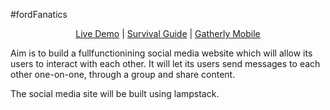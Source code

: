#fordFanatics         <p align="center"> [Live Demo](http://qav2.cs.odu.edu/fordFanatics/index.php) | [Survival Guide](http://qav2.cs.odu.edu/fordFanatics/helppage.html) | [Gatherly Mobile](https://github.com/niphadkarneha/GatherlyMobile)</p>               

Aim is to build a fullfunctionining social media website which will allow its users to interact with each other. It will let its users send messages to each other one-on-one, through a group and share content.

The social media site will be built using lampstack.

